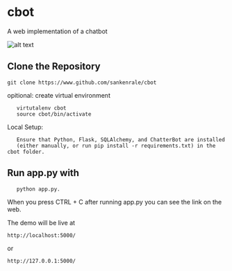 # cbot
A web implementation of a chatbot

![alt text](https://github.com/sankenrale/cbot/blob/master/cbot.jpgraw=true)



## Clone the Repository

    git clone https://www.github.com/sankenrale/cbot

opitional:
create virtual environment
       
       virtutalenv cbot
       source cbot/bin/activate    
    
Local Setup:                  
                  
       Ensure that Python, Flask, SQLAlchemy, and ChatterBot are installed
       (either manually, or run pip install -r requirements.txt) in the cbot folder.
                            
## Run app.py with 
       
       python app.py.
       
When you press CTRL + C after running app.py you can see the link on the web.
       
The demo will be live at 
       
    http://localhost:5000/ 
       
or       
    
    http://127.0.0.1:5000/
